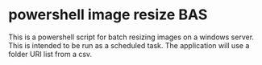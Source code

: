 # powershell image resize BAS
This is a powershell script for batch resizing images on a windows server. This is intended to be run as a scheduled task. The application will use a folder URI list from a csv.